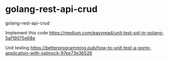 # golang-rest-api-crud
golang-rest-api-crud

Implement this code
https://medium.com/easyread/unit-test-sql-in-golang-5af19075e68e


Unit testing
https://betterprogramming.pub/how-to-unit-test-a-gorm-application-with-sqlmock-97ee73e36526
